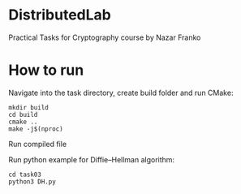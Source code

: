 # DistributedLab
Practical Tasks for Cryptography course by Nazar Franko

# How to run
Navigate into the task directory, create build folder and run CMake:
```
mkdir build
cd build
cmake ..
make -j$(nproc)
```
Run compiled file

Run python example for Diffie–Hellman algorithm:
```
cd task03
python3 DH.py
```